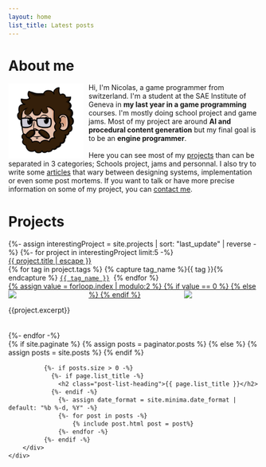 ```yaml
---
layout: home
list_title: Latest posts
---
```

<div class="container">
	<div class="row">
		<div class="col-sm-12 col-md-8">
			<div class="row">
				<div class="col-sm-12">
					<h1>About me</h1>
					<img src="assets/images/Nico.png" align="left" style="width: 30%; margin-right: 10px;">
					<p>Hi, I'm Nicolas, a game programmer from switzerland. I'm a student at the SAE Institute of Geneva in <b>my last year in a game programming</b> courses. I'm mostly doing school project and game jams. Most of my project are around <b>AI and procedural content generation</b> but my final goal is to be an <b>engine programmer</b>. <br /><br />
					Here you can see most of my <a href="projects.html">projects</a> than can be separated in 3 categories; Schools project, jams and personnal. I also try to write some <a href="blog.html">articles</a> that wary between designing systems, implementation or even some post mortems. If you want to talk or have more precise information on some of my project, you can <a href="contact_me.html">contact me</a>.</p>
				</div>
			</div>
			<div class="row" style="margin-top: 40px;">
				<h1>Projects</h1>
				{%- assign interestingProject = site.projects | sort: "last_update" | reverse -%}
				{%- for project in interestingProject limit:5 -%}
				<div style="margin-bottom: 20px;">
					<a class="post-link" href="{{ project.url | relative_url }}">{{ project.title | escape }}</a>
					<div class="post-meta">
						{% for tag in project.tags %}
						{% capture tag_name %}{{ tag }}{% endcapture %}
							<a href="/tag/{{ tag_name }}"><code><span style="white-space: nowrap">{{ tag_name }}</span></code></a>&nbsp;
						{% endfor %}
					</div>
					<a href="{{ project.url | relative_url }}">
						{% assign value = forloop.index | modulo:2 %}
						{% if value == 0 %}
						<img src="/assets/images/{{project.thumbnail}}" align="left" style="width: 30%; margin-right: 10px;">
						{% else %}
						<img src="/assets/images/{{project.thumbnail}}" align="right" style="width: 30%; margin-left: 10px;">
						{% endif %}
					</a>
					<p>
					{{project.excerpt}}
					</p>
					<div style="clear: both;"></div>
				</div>
				{%- endfor -%}
			</div>
		</div>
		<div class="col-sm-12 col-md-4">
			{% if site.paginate %}
				{% assign posts = paginator.posts %}
			  {% else %}
				{% assign posts = site.posts %}
			  {% endif %}


			  {%- if posts.size > 0 -%}
				{%- if page.list_title -%}
				  <h2 class="post-list-heading">{{ page.list_title }}</h2>
				{%- endif -%}
				  {%- assign date_format = site.minima.date_format | default: "%b %-d, %Y" -%}
				  {%- for post in posts -%}
					  {% include post.html post = post%}
				  {%- endfor -%}
			  {%- endif -%}
		</div>
	</div>
</div>